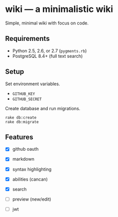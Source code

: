 # wiki &mdash; a minimalistic wiki

Simple, minimal wiki with focus on code.

## Requirements

  - Python 2.5, 2.6, or 2.7 (`pygments.rb`)
  - PostgreSQL 8.4+ (full text search)

## Setup

Set environment variables.

  - `GITHUB_KEY`
  - `GITHUB_SECRET`

Create database and run migrations.

```
rake db:create
rake db:migrate
```

## Features

  - [x] github oauth
  - [x] markdown
  - [x] syntax highlighting
  - [x] abilities (cancan)
  - [x] search
  - [ ] preview (new/edit)
  - [ ] jwt


